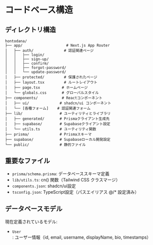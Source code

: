 # コードベース構造

## ディレクトリ構造

```
hontodana/
├── app/                    # Next.js App Router
│   ├── auth/              # 認証関連ページ
│   │   ├── login/
│   │   ├── sign-up/
│   │   ├── confirm/
│   │   ├── forgot-password/
│   │   └── update-password/
│   ├── protected/         # 保護されたページ
│   ├── layout.tsx         # ルートレイアウト
│   ├── page.tsx          # ホームページ
│   └── globals.css       # グローバルスタイル
├── components/           # Reactコンポーネント
│   ├── ui/              # shadcn/ui コンポーネント
│   └── [各種フォーム]    # 認証関連フォーム
├── lib/                 # ユーティリティとライブラリ
│   ├── generated/       # Prismaクライアント生成先
│   ├── supabase/        # Supabaseクライアント設定
│   └── utils.ts         # ユーティリティ関数
├── prisma/              # Prismaスキーマ
├── supabase/            # Supabaseローカル開発設定
└── public/              # 静的ファイル
```

## 重要なファイル

- `prisma/schema.prisma`: データベーススキーマ定義
- `lib/utils.ts`: cn() 関数（Tailwind CSS クラスマージ）
- `components.json`: shadcn/ui設定
- `tsconfig.json`: TypeScript設定（パスエイリアス @/* 設定済み）

## データベースモデル
現在定義されているモデル:
- `User`: ユーザー情報（id, email, username, displayName, bio, timestamps）